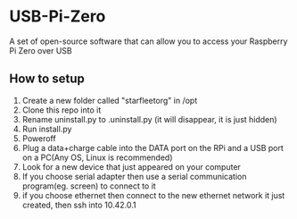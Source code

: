 # USB-Pi-Zero
A set of open-source software that can allow you to access your Raspberry Pi Zero over USB

## How to setup
1. Create a new folder called "starfleetorg" in /opt
2. Clone this repo into it
3. Rename uninstall.py to .uninstall.py (it will disappear, it is just hidden)
4. Run install.py
5. Poweroff
6. Plug a data+charge cable into the DATA port on the RPi and a USB port on a PC(Any OS, Linux is recommended)
7. Look for a new device that just appeared on your computer
8. If you choose serial adapter then use a serial communication program(eg. screen) to connect to it
9. if you choose ethernet then connect to the new ethernet network it just created, then ssh into 10.42.0.1
